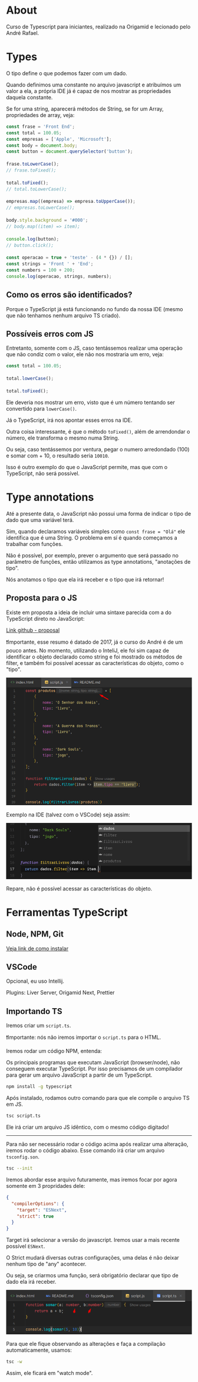 # About

Curso de Typescript para iniciantes, realizado na Origamid e lecionado pelo André Rafael.

# Types

O tipo define o que podemos fazer com um dado.

Quando definimos uma constante no arquivo javascript e atribuímos um valor a ela, a própria IDE
já é capaz de nos mostrar as propriedades daquela constante.

Se for uma string, aparecerá métodos de String, se for um Array, propriedades de array, veja:

```javascript
const frase = 'Front End';
const total = 100.05;
const empresas = ['Apple', 'Microsoft'];
const body = document.body;
const button = document.querySelector('button');

frase.toLowerCase();
// frase.toFixed();

total.toFixed();
// total.toLowerCase();

empresas.map((empresa) => empresa.toUpperCase());
// empresas.toLowerCase();

body.style.background = '#000';
// body.map((item) => item);

console.log(button);
// button.click();

const operacao = true + 'teste' - (4 * {}) / [];
const strings = 'Front ' + 'End';
const numbers = 100 + 200;
console.log(operacao, strings, numbers);
```

## Como os erros são identificados? 

Porque o TypeScript já está funcionando no fundo da nossa IDE (mesmo que não tenhamos nenhum arquivo TS criado).

## Possíveis erros com JS

Entretanto, somente com o JS, caso tentássemos realizar uma operação que não condiz com o valor, ele não nos mostraria
um erro, veja:

```javascript
const total = 100.05;

total.lowerCase();

total.toFixed();
```

Ele deveria nos mostrar um erro, visto que é um número tentando ser convertido para ``lowerCase()``.

Já o TypeScript, irá nos apontar esses erros na IDE.

Outra coisa interessante, é que o método ``toFixed()``, além de arrendondar o número, ele transforma o mesmo numa
String.

Ou seja, caso tentássemos por ventura, pegar o numero arredondado (100) e somar com + 10, o resultado seria ``10010``.

Isso é outro exemplo do que o JavaScript permite, mas que com o TypeScript, não será possível.



# Type annotations

Até a presente data, o JavaScript não possui uma forma de indicar o tipo de dado que uma variável terá.

Sim, quando declaramos variáveis simples como ``const frase = "Olá"`` ele identifica que é uma String. O problema em sí
é quando começamos a trabalhar com funções.

Não é possível, por exemplo, prever o argumento que será passado no parâmetro de funções, então utilizamos as
type annotations, "anotações de tipo".

Nós anotamos o tipo que ela irá receber e o tipo que irá retornar!

## Proposta para o JS

Existe em proposta a ideia de incluir uma sintaxe parecida com a do TypeScript direto no JavaScript:

[Link github - proposal](https://github.com/tc39/proposal-type-annotations)

❗Importante, esse resumo é datado de 2017, já o curso do André é de um pouco antes. No momento, utilizando o InteliJ,
ele foi sim capaz de identificar o objeto declarado como string e foi mostrado os métodos de filter, e também foi possível
acessar as características do objeto, como o "tipo".

![img.png](img.png)

Exemplo na IDE (talvez com o VSCode) seja assim:

![img_1.png](img_1.png)

Repare, não é possível acessar as características do objeto.

# Ferramentas TypeScript

## Node, NPM, Git

[Veja link de como instalar](https://www.origamid.com/curso/html-e-css-para-iniciantes/0801-instalar-ferramentas)

## VSCode

Opcional, eu uso Intellij.

Plugins: Liver Server, Origamid Next, Prettier





## Importando TS

Iremos criar um ``script.ts``.

❗Importante: nós não iremos importar o ``script.ts`` para o HTML.

Iremos rodar um código NPM, entenda:

Os principais programas que executam JavaScript (browser/node), não conseguem executar TypeScript. Por isso precisamos 
de um compilador para gerar um arquivo JavaScript a partir de um TypeScript.

```bash
npm install -g typescript
```

Após instalado, rodamos outro comando para que ele compile o arquivo TS em JS.

```bash
tsc script.ts
```

Ele irá criar um arquivo JS idêntico, com o mesmo código digitado!

<hr>

Para não ser necessário rodar o código acima após realizar uma alteração, iremos rodar o código abaixo. Esse
comando irá criar um arquivo ``tsconfig.son``.

```bash
tsc --init
```

Iremos abordar esse arquivo futuramente, mas iremos focar por agora somente em 3 propridades dele:

```json
{
  "compilerOptions": {
    "target": "ESNext",
    "strict": true
  }
}
```

Target irá selecionar a versão do javascript. Iremos usar a mais recente possível ``ESNext``.

O Strict mudará diversas outras configurações, uma delas é não deixar nenhum tipo de "any" acontecer.

Ou seja, se criarmos uma função, será obrigatório declarar que tipo de dado ela irá receber.

![img_2.png](img_2.png)

Para que ele fique observando as alterações e faça a compilação automaticamente, usamos:

```bash
tsc -w
```

Assim, ele ficará em "watch mode".
